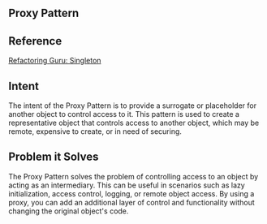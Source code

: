 ## Proxy Pattern

## Reference
[Refactoring Guru: Singleton](https://refactoring.guru/design-patterns/proxy)

## Intent
The intent of the Proxy Pattern is to provide a surrogate or placeholder for another object to control access to it. This pattern is used to create a representative object that controls access to another object, which may be remote, expensive to create, or in need of securing.

## Problem it Solves
The Proxy Pattern solves the problem of controlling access to an object by acting as an intermediary. This can be useful in scenarios such as lazy initialization, access control, logging, or remote object access. By using a proxy, you can add an additional layer of control and functionality without changing the original object's code.